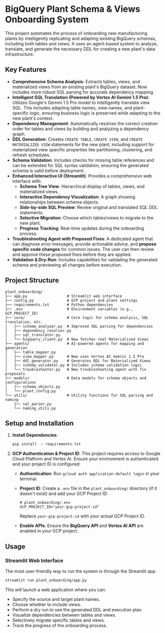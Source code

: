 # BigQuery Plant Schema & Views Onboarding System

This project automates the process of onboarding new manufacturing plants by intelligently replicating and adapting existing BigQuery schemas, including both tables and views. It uses an agent-based system to analyze, translate, and generate the necessary DDL for creating a new plant's data infrastructure.

## Key Features

*   **Comprehensive Schema Analysis**: Extracts tables, views, and materialized views from an existing plant's BigQuery dataset. Now includes more robust SQL parsing for accurate dependency mapping.
*   **Intelligent SQL Translation (Powered by Vertex AI Gemini 1.5 Pro)**: Utilizes Google's Gemini 1.5 Pro model to intelligently translate view SQL. This includes adapting table names, view names, and plant-specific logic, ensuring business logic is preserved while adapting to the new plant's context.
*   **Dependency Management**: Automatically resolves the correct creation order for tables and views by building and analyzing a dependency graph.
*   **DDL Generation**: Creates `CREATE TABLE`, `CREATE VIEW`, and `CREATE MATERIALIZED VIEW` statements for the new plant, including support for materialized view specific properties like partitioning, clustering, and refresh schedules.
*   **Schema Validation**: Includes checks for missing table references and can be extended for SQL syntax validation, ensuring the generated schema is valid before deployment.
*   **Enhanced Interactive UI (Streamlit)**: Provides a comprehensive web interface with:
    *   **Schema Tree View**: Hierarchical display of tables, views, and materialized views.
    *   **Interactive Dependency Visualization**: A graph showing relationships between schema objects.
    *   **Side-by-side SQL Preview**: Review original and translated SQL DDL statements.
    *   **Selective Migration**: Choose which tables/views to migrate to the new plant.
    *   **Progress Tracking**: Real-time updates during the onboarding process.
*   **Troubleshooting Agent with Proposed Fixes**: A dedicated agent that can diagnose error messages, provide actionable advice, and **propose specific code changes** for common issues. The user can then review and approve these proposed fixes before they are applied.
*   **Validation & Dry-Run**: Includes capabilities for validating the generated schema and previewing all changes before execution.

## Project Structure

```
plant_onboarding/
├── app.py                  # Streamlit web interface
├── config.py               # GCP project and plant settings
├── requirements.txt        # Python dependencies
├── .env                    # Environment variables (e.g., GCP_PROJECT_ID)
├── core/                   # Core logic for schema analysis, SQL translation, etc.
│   ├── schema_analyzer.py  # Improved SQL parsing for dependencies
│   ├── dependency_resolver.py
│   ├── sql_translator.py
│   └── bigquery_client.py  # Now fetches real Materialized Views
├── agents/                 # AI-powered agents for mapping and generation
│   ├── table_mapper.py
│   ├── view_mapper.py      # Now uses Vertex AI Gemini 1.5 Pro
│   ├── ddl_generator.py    # Generates DDL for Materialized Views
│   ├── schema_validator.py # Includes schema validation logic
│   └── troubleshooter.py   # New troubleshooting agent with fix proposals
├── models/                 # Data models for schema objects and configurations
│   ├── schema_objects.py
│   └── plant_config.py
└── utils/                  # Utility functions for SQL parsing and naming
    ├── sql_parser.py
    └── naming_utils.py
```

## Setup and Installation

1.  **Install Dependencies**:
    ```bash
    pip install -r requirements.txt
    ```

2.  **GCP Authentication & Project ID**:
    This project requires access to Google Cloud Platform and Vertex AI. Ensure your environment is authenticated and your project ID is configured:

    *   **Authentication**: Run `gcloud auth application-default login` in your terminal.
    *   **Project ID**: Create a `.env` file in the `plant_onboarding/` directory (if it doesn't exist) and add your GCP Project ID:
        ```
        # plant_onboarding/.env
        GCP_PROJECT_ID="your-gcp-project-id"
        ```
        Replace `your-gcp-project-id` with your actual GCP Project ID.

    *   **Enable APIs**: Ensure the **BigQuery API** and **Vertex AI API** are enabled in your GCP project.

## Usage

### Streamlit Web Interface

The most user-friendly way to run the system is through the Streamlit app.

```bash
streamlit run plant_onboarding/app.py
```

This will launch a web application where you can:
- Specify the source and target plant names.
- Choose whether to include views.
- Perform a dry run to see the generated DDL and execution plan.
- Visualize dependencies between tables and views.
- Selectively migrate specific tables and views.
- Track the progress of the onboarding process.
